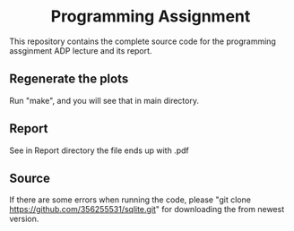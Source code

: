 <h1 align="center">Programming Assignment</h1>

This repository contains the complete source code for the programming assginment ADP lecture and its report.

## Regenerate the plots

Run "make", and you will see that in main directory.

## Report

See in Report directory the file ends up with .pdf

## Source

If there are some errors when running the code, please "git clone https://github.com/356255531/sqlite.git" for downloading the from newest version.
